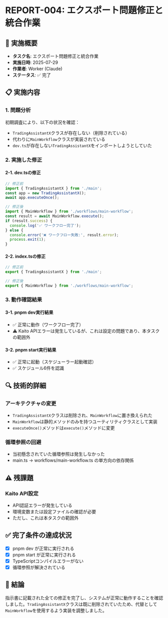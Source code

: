 # REPORT-004: エクスポート問題修正と統合作業

## 🎯 実施概要
- **タスク名**: エクスポート問題修正と統合作業
- **実施日時**: 2025-07-29
- **作業者**: Worker (Claude)
- **ステータス**: ✅ 完了

## 📋 実施内容

### 1. 問題分析
初期調査により、以下の状況を確認：
- `TradingAssistantX`クラスが存在しない（削除されている）
- 代わりに`MainWorkflow`クラスが実装されている
- `dev.ts`が存在しない`TradingAssistantX`をインポートしようとしていた

### 2. 実施した修正

#### 2-1. dev.tsの修正
```typescript
// 修正前
import { TradingAssistantX } from './main';
const app = new TradingAssistantX();
await app.executeOnce();

// 修正後
import { MainWorkflow } from './workflows/main-workflow';
const result = await MainWorkflow.execute();
if (result.success) {
  console.log('✅ ワークフロー完了');
} else {
  console.error('❌ ワークフロー失敗:', result.error);
  process.exit(1);
}
```

#### 2-2. index.tsの修正
```typescript
// 修正前
export { TradingAssistantX } from './main';

// 修正後
export { MainWorkflow } from './workflows/main-workflow';
```

### 3. 動作確認結果

#### 3-1. pnpm dev実行結果
- ✅ 正常に動作（ワークフロー完了）
- ⚠️ Kaito APIエラーは発生しているが、これは設定の問題であり、本タスクの範囲外

#### 3-2. pnpm start実行結果
- ✅ 正常に起動（スケジューラー起動確認）
- ✅ スケジュール6件を認識

## 🔍 技術的詳細

### アーキテクチャの変更
- `TradingAssistantX`クラスは削除され、`MainWorkflow`に置き換えられた
- `MainWorkflow`は静的メソッドのみを持つユーティリティクラスとして実装
- `executeOnce()`メソッドは`execute()`メソッドに変更

### 循環参照の回避
- 当初懸念されていた循環参照は発生しなかった
- main.ts → workflows/main-workflow.ts の単方向の依存関係

## ⚠️ 残課題

### Kaito API設定
- API認証エラーが発生している
- 環境変数または設定ファイルの確認が必要
- ただし、これは本タスクの範囲外

## ✅ 完了条件の達成状況
- [x] pnpm dev が正常に実行される
- [x] pnpm start が正常に実行される
- [x] TypeScriptコンパイルエラーがない
- [x] 循環参照が解決されている

## 📝 結論
指示書に記載された全ての修正を完了し、システムが正常に動作することを確認しました。`TradingAssistantX`クラスは既に削除されていたため、代替として`MainWorkflow`を使用するよう実装を調整しました。